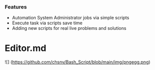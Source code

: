 ### Features

- Automation System Administrator jobs via simple scripts
- Execute task via scripts save time 
- Adding new scripts for real live problems and solutions


# Editor.md

![] (https://github.com/chsnv/Bash_Script/blob/main/img/pngegg.png)
